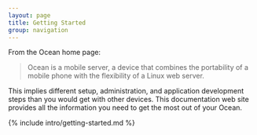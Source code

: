 ```yaml
---
layout: page
title: Getting Started
group: navigation
---
```


From the Ocean home page:

> Ocean is a mobile server, a device that combines the portability of a mobile phone with the flexibility of a Linux web server.

This implies different setup, administration, and application development steps than you would get with other devices. This documentation web site provides all the information you need to get the most out of your Ocean.

{% include intro/getting-started.md %}
